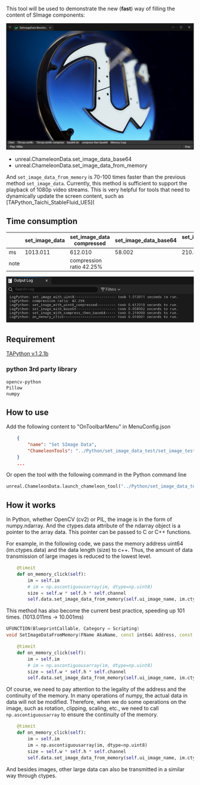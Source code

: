 
This tool will be used to demonstrate the new (**fast**) way of filling the content of SImage components:

![slate_movie-1.png](slate_movie-1.png)

- unreal.ChameleonData.set_image_data_base64 
- unreal.ChameleonData.set_image_data_from_memory


And `set_image_data_from_memory` is 70-100 times faster than the previous method `set_image_data`. Currently, this method is sufficient to support the playback of 1080p video streams. This is very helpful for tools that need to dynamically update the screen content, such as [TAPython_Taichi_StableFluid_UE5](


## Time consumption
|        | set_image_data   |set_image_data compressed |set_image_data_base64 |set_image_data_base64 compressed  |set_image_data_from_memory|
|  ----  |  ----    | ----    |  ----  | ----  | ----  |
|ms      | 1013.011 | 612.010 | 58.002 |210.0 |10.001 |
|note    |          | compression ratio 42.25% |  || Best |


![time_consumption](time_consumption.png)

## Requirement 
[TAPython v.1.2.1b](https://github.com/cgerchenhp/UE_TAPython_Plugin_Release/releases/tag/v1.2.1b-ue5.3.0)



### python 3rd party library

```
opencv-python
Pillow
numpy
```

## How to use


Add the following content to "OnToolbarMenu" in MenuConfig.json


```JSON
    {
        "name": "Set SImage Data",
        "ChameleonTools": "../Python/set_image_data_test/set_image_test.json",
    }
    ...
```

Or open the tool with the following command in the Python command line

```Python
unreal.ChameleonData.launch_chameleon_tool("../Python/set_image_data_test/set_image_test.json")
```

## How it works

In Python, whether OpenCV (cv2) or PIL, the image is in the form of numpy.ndarray. And the ctypes.data attribute of the ndarray object is a pointer to the array data. This pointer can be passed to C or C++ functions.



For example, in the following code, we pass the memory address uint64 (im.ctypes.data) and the data length (size) to c++. Thus, the amount of data transmission of large images is reduced to the lowest level.

```Python
    @timeit
    def on_memory_click(self):
        im = self.im
        # im = np.ascontiguousarray(im, dtype=np.uint8)
        size = self.w * self.h * self.channel
        self.data.set_image_data_from_memory(self.ui_image_name, im.ctypes.data, size, self.w, self.h, self.channel, True)
```

This method has also become the current best practice, speeding up 101 times. (1013.011ms -> 10.001ms)


```c++
UFUNCTION(BlueprintCallable, Category = Scripting)
void SetImageDataFromMemory(FName AkaName, const int64& Address, const int64& Length, int32 Width, int32 Height, int32 ChannelNum = 4, bool bBGR = true);
```

```Python
    @timeit
    def on_memory_click(self):
        im = self.im
        # im = np.ascontiguousarray(im, dtype=np.uint8)
        size = self.w * self.h * self.channel
        self.data.set_image_data_from_memory(self.ui_image_name, im.ctypes.data, size, self.w, self.h, self.channel, True)
```

Of course, we need to pay attention to the legality of the address and the continuity of the memory. In many operations of numpy, the actual data in data will not be modified. Therefore, when we do some operations on the image, such as rotation, clipping, scaling, etc., we need to call `np.ascontiguousarray` to ensure the continuity of the memory.



```Python
    @timeit
    def on_memory_click(self):
        im = self.im
        im = np.ascontiguousarray(im, dtype=np.uint8)
        size = self.w * self.h * self.channel
        self.data.set_image_data_from_memory(self.ui_image_name, im.ctypes.data, size, self.w, self.h, self.channel, True)
```

And besides images, other large data can also be transmitted in a similar way through ctypes.


